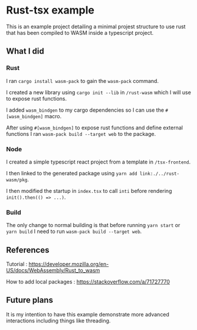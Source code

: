 # Rust-tsx example

This is an example project detailing a minimal projest structure to use rust that has been compiled to WASM inside a typescript project.

## What I did

### Rust

I ran `cargo install wasm-pack` to gain the `wasm-pack` command.

I created a new library using `cargo init --lib` in `/rust-wasm` which I will use to expose rust functions.

I added `wasm_bindgen` to my cargo dependencies so I can use the `#[wasm_bindgen]` macro.

After using `#[wasm_bindgen]` to expose rust functions and define external functions I ran `wasm-pack build --target web` to the package.

### Node

I created a simple typescript react project from a template in `/tsx-frontend`.

I then linked to the generated package using `yarn add link:./../rust-wasm/pkg`.

I then modified the startup in `index.tsx` to call `inti` before rendering `init().then(() => ...)`.

### Build

The only change to normal building is that before running `yarn start` or `yarn build` I need to run `wasm-pack build --target web`.

## References

Tutorial : https://developer.mozilla.org/en-US/docs/WebAssembly/Rust_to_wasm

How to add local packages : https://stackoverflow.com/a/71727770

## Future plans

It is my intention to have this example demonstrate more advanced interactions including things like threading.
